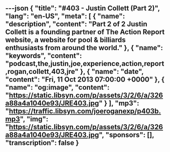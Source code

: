 ---json
{
  "title": "#403 - Justin Collett (Part 2)",
  "lang": "en-US",
  "meta": [
    {
      "name": "description",
      "content": "**Part 2 of 2** Justin Collett is a founding partner of The Action Report website, a website for pool & billiards enthusiasts from around the world."
    },
    {
      "name": "keywords",
      "content": "podcast,the,justin,joe,experience,action,report,rogan,collett,403,jre"
    },
    {
      "name": "date",
      "content": "Fri, 11 Oct 2013 07:00:00 +0000"
    },
    {
      "name": "og:image",
      "content": "https://static.libsyn.com/p/assets/3/2/6/a/326a88a4a1040e93/JRE403.jpg"
    }
  ],
  "mp3": "https://traffic.libsyn.com/joeroganexp/p403b.mp3",
  "img": "https://static.libsyn.com/p/assets/3/2/6/a/326a88a4a1040e93/JRE403.jpg",
  "sponsors": [],
  "transcription": false
}
---
<episode-header />

<timemark seconds="0" />

<transcribe-call-to-action />

<episode-footer />